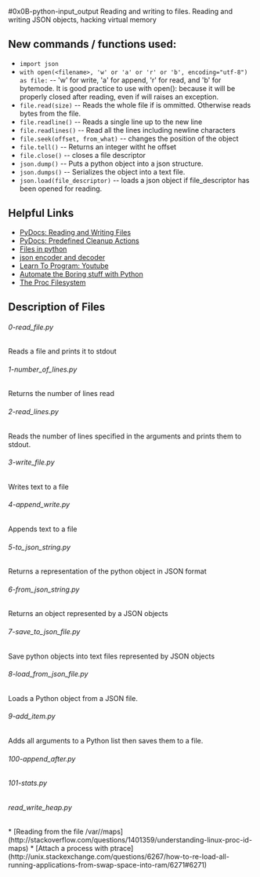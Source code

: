 #0x0B-python-input_output
Reading and writing to files. Reading and writing JSON objects, hacking virtual memory

## New commands / functions used:
* ``import json``
* ``with open(<filename>, 'w' or 'a' or 'r' or 'b', encoding="utf-8") as file:`` -- 'w' for write, 'a' for append, 'r' for read, and 'b' for bytemode. It is good practice to use with open(): because it will be properly closed after reading, even if will raises an exception.
* ``file.read(size)`` -- Reads the whole file if <size> is ommitted. Otherwise reads <size> bytes from the file.
* ``file.readline()`` -- Reads a single line up to the new line
* ``file.readlines()`` -- Read all the lines including newline characters
* ``file.seek(offset, from_what)`` -- changes the position of the object
* ``file.tell()`` -- Returns an integer witht he offset
* ``file.close()`` -- closes a file descriptor
* ``json.dump()`` -- Puts a python object into a json structure.
* ``json.dumps()`` -- Serializes the object into a text file.
* ``json.load(file_descriptor)`` -- loads a json object if file_descriptor has been opened for reading.

## Helpful Links
* [PyDocs: Reading and Writing Files](https://docs.python.org/3.4/tutorial/inputoutput.html#reading-and-writing-files)
* [PyDocs: Predefined Cleanup Actions](https://docs.python.org/3.4/tutorial/errors.html#predefined-clean-up-actions)
* [Files in python](http://www.diveintopython3.net/files.html)
* [json encoder and decoder](https://docs.python.org/3.4/library/json.html)
* [Learn To Program: Youtube](https://www.youtube.com/watch?v=EukxMIsNeqU)
* [Automate the Boring stuff with Python](https://automatetheboringstuff.com/)
* [The Proc Filesystem](https://www.kernel.org/doc/Documentation/filesystems/proc.txt)

## Description of Files
<h6>0-read_file.py</h6>
Reads a file and prints it to stdout

<h6>1-number_of_lines.py</h6>
Returns the number of lines read

<h6>2-read_lines.py</h6>
Reads the number of lines specified in the arguments and prints them to stdout.

<h6>3-write_file.py</h6>
Writes text to a file

<h6>4-append_write.py</h6>
Appends text to a file

<h6>5-to_json_string.py</h6>
Returns a representation of the python object in JSON format

<h6>6-from_json_string.py</h6>
Returns an object represented by a JSON objects 

<h6>7-save_to_json_file.py</h6>
Save python objects into text files represented by JSON objects

<h6>8-load_from_json_file.py</h6>
Loads a Python object from a JSON file.

<h6>9-add_item.py</h6>
Adds all arguments to a Python list then saves them to a file.

<h6>100-append_after.py</h6>

<h6>101-stats.py</h6>

<h6>read_write_heap.py</h6>
* [Reading from the file /var/<pid>/maps](http://stackoverflow.com/questions/1401359/understanding-linux-proc-id-maps)
* [Attach a process with ptrace](http://unix.stackexchange.com/questions/6267/how-to-re-load-all-running-applications-from-swap-space-into-ram/6271#6271)
